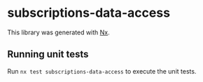 # subscriptions-data-access

This library was generated with [Nx](https://nx.dev).

## Running unit tests

Run `nx test subscriptions-data-access` to execute the unit tests.
